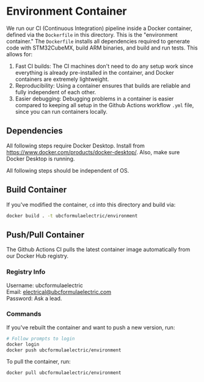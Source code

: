 # Environment Container

We run our CI (Continuous Integration) pipeline inside a Docker container, defined via the `Dockerfile` in this directory. This is the "environment container." The `Dockerfile` installs all dependencies required to generate code with STM32CubeMX, build ARM binaries, and build and run tests. This allows for:

1. Fast CI builds: The CI machines don't need to do any setup work since everything is already pre-installed in the container, and Docker containers are extremely lightweight.
2. Reproducibility: Using a container ensures that builds are reliable and fully independent of each other.
3. Easier debugging: Debugging problems in a container is easier compared to keeping all setup in the Github Actions workflow `.yml` file, since you can run containers locally.

## Dependencies

All following steps require Docker Desktop. Install from https://www.docker.com/products/docker-desktop/. Also, make sure Docker Desktop is running.

All following steps should be independent of OS.

## Build Container

If you've modified the container, `cd` into this directory and build via:

```bash
docker build . -t ubcformulaelectric/environment
```

## Push/Pull Container

The Github Actions CI pulls the latest container image automatically from our Docker Hub registry. 

### Registry Info
Username: ubcformulaelectric \
Email: electrical@ubcformulaelectric.com \
Password: Ask a lead.

### Commands

If you've rebuilt the container and want to push a new version, run:

```bash
# Follow prompts to login
docker login 
docker push ubcformulaelectric/environment
```

To pull the container, run: 

```bash
docker pull ubcformulaelectric/environment
```
